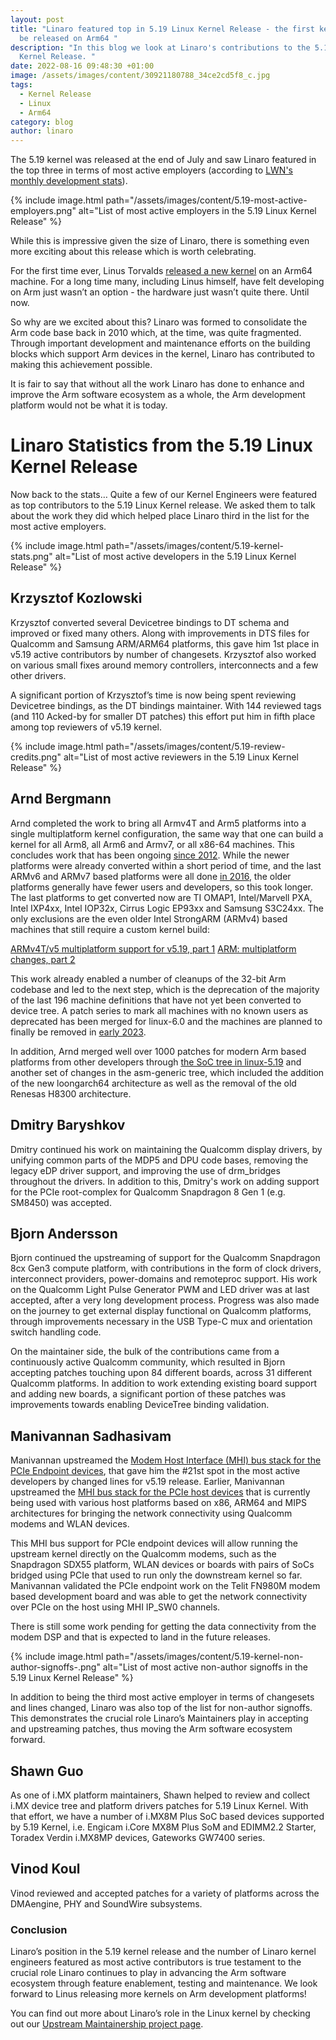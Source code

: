 ```yaml
---
layout: post
title: "Linaro featured top in 5.19 Linux Kernel Release - the first kernel to
  be released on Arm64 "
description: "In this blog we look at Linaro's contributions to the 5.19 Linux
  Kernel Release. "
date: 2022-08-16 09:48:30 +01:00
image: /assets/images/content/30921180788_34ce2cd5f8_c.jpg
tags:
  - Kernel Release
  - Linux
  - Arm64
category: blog
author: linaro
---
```

The 5.19 kernel was released at the end of July and saw Linaro featured in the top three in terms of most active employers (according to [LWN's monthly development stats](https://lwn.net/Articles/902854/#:~:text=The%205.19%20kernel%20was%20released,Retbleed%20mitigations%2C%20on%20July%2031.)). 

{% include image.html path="/assets/images/content/5.19-most-active-employers.png" alt="List of most active employers in the 5.19 Linux Kernel Release" %}

While this is impressive given the size of Linaro, there is something even more exciting about this release which is worth celebrating. 

For the first time ever, Linus Torvalds [released a new kernel](https://lore.kernel.org/lkml/CAHk-=wgrz5BBk=rCz7W28Fj_o02s0Xi0OEQ3H1uQgOdFvHgx0w@mail.gmail.com/T/#u) on an Arm64 machine. For a long time many, including Linus himself, have felt developing on Arm just wasn’t an option - the hardware just wasn’t quite there. Until now. 

So why are we excited about this? Linaro was formed to consolidate the Arm code base back in 2010 which, at the time, was quite fragmented. Through important development and maintenance efforts on the building blocks which support Arm devices in the  kernel, Linaro has contributed to making this achievement possible.

It is fair to say that without all the work Linaro has done to enhance and improve the Arm software ecosystem as a whole, the Arm development platform would not be what it is today. 

# Linaro Statistics from the 5.19 Linux Kernel Release

Now back to the stats…  Quite a few of our Kernel Engineers were featured as top contributors to the 5.19 Linux Kernel release. We asked them to talk about the work they did  which helped place Linaro third in the list for the most active employers.  

{% include image.html path="/assets/images/content/5.19-kernel-stats.png" alt="List of most active developers in the 5.19 Linux Kernel Release" %}

## Krzysztof Kozlowski

Krzysztof converted several Devicetree bindings to DT schema and improved or fixed many others. Along with improvements in DTS files for Qualcomm and Samsung ARM/ARM64 platforms, this gave him 1st place in v5.19 active contributors by number of changesets. Krzysztof also worked on various small fixes around memory controllers, interconnects and a few other drivers.

A significant portion of Krzysztof’s time is now being spent reviewing Devicetree bindings, as the DT bindings maintainer. With 144 reviewed tags (and 110 Acked-by for smaller DT patches) this effort put him in fifth place among top reviewers of v5.19 kernel.

{% include image.html path="/assets/images/content/5.19-review-credits.png" alt="List of most active reviewers in the 5.19 Linux Kernel Release" %}

## Arnd Bergmann

Arnd completed the work to bring all Armv4T and Arm5 platforms into a single multiplatform kernel configuration, the same way that one can build a kernel for all Arm8, all Arm6 and Armv7, or all x86-64 machines. This concludes work that has been ongoing [since 2012](https://lore.kernel.org/linux-arm-kernel/1349135827-24790-13-git-send-email-olof@lixom.net/). While the newer platforms were already converted within a short period of time, and the last ARMv6 and ARMv7 based platforms were all done [in 2016](https://lore.kernel.org/linux-arm-kernel/1453338882-31300-4-git-send-email-olof@lixom.net/), the older platforms generally have fewer users and developers, so this took longer. The last platforms to get converted now are TI OMAP1, Intel/Marvell PXA, Intel IXP4xx, Intel IOP32x, Cirrus Logic EP93xx and Samsung S3C24xx. The only exclusions are the even older Intel StrongARM (ARMv4) based machines that still require a custom kernel build: 

[ARMv4T/v5 multiplatform support for v5.19, part 1](https://lore.kernel.org/linux-arm-kernel/CAK8P3a3gqQbZG5gdh_cRmGx8B6XR8CGYcXN7wMu-YmCBwD1wGQ@mail.gmail.com/)
[ARM: multiplatform changes, part 2](https://lore.kernel.org/linux-arm-kernel/CAK8P3a13uAiBJkqD9UMmnfFn3AAY2ZqQisVQdovRy5dKiyJaXQ@mail.gmail.com/)

This work already enabled a number of cleanups of the 32-bit Arm codebase and led to the next step, which is the deprecation of the majority of the last 196 machine definitions that have not yet been converted to device tree. A patch series to mark all machines with no known users as deprecated has been merged for linux-6.0 and the machines are planned to finally be removed in [early 2023](https://lore.kernel.org/linux-arm-kernel/CAK8P3a0ht1tG2nVzh1Shm0v8orQTa0VWOVkhvX9daF4yu6u8Sg@mail.gmail.com/). 

In addition, Arnd merged well over 1000 patches for modern Arm based platforms from other developers through [the SoC tree in linux-5.19](https://lore.kernel.org/linux-arm-kernel/CAK8P3a1K_t-a4=uKPbZ2kwa13bDhkNC9S8ZiyhF84SSXJYjT2w@mail.gmail.com/) and another set of changes in the asm-generic tree, which included the addition of the new loongarch64 architecture as well as the removal of the old Renesas H8300 architecture.

## Dmitry Baryshkov

Dmitry continued his work on maintaining the Qualcomm display drivers, by unifying common parts of the MDP5 and DPU code bases, removing the legacy eDP driver support, and improving the use of drm_bridges throughout the drivers. In addition to this, Dmitry's work on adding support for the PCIe root-complex  for Qualcomm Snapdragon 8 Gen 1 (e.g. SM8450) was accepted.

## Bjorn Andersson

Bjorn continued the upstreaming of support for the Qualcomm Snapdragon 8cx Gen3 compute platform, with contributions in the form of clock drivers, interconnect providers, power-domains and remoteproc support. His work on the Qualcomm Light Pulse Generator PWM and LED driver was at last accepted, after a very long development process. Progress was also made on the journey to get external display functional on Qualcomm platforms, through improvements necessary in the USB Type-C mux and orientation switch handling code.

On the maintainer side, the bulk of the contributions came from a continuously active Qualcomm community, which resulted in Bjorn accepting patches touching upon 84 different boards, across 31 different Qualcomm platforms. In addition to work extending existing board support and adding new boards, a significant portion of these patches was improvements towards enabling DeviceTree binding validation.

## Manivannan Sadhasivam

Manivannan upstreamed the [Modem Host Interface (MHI) bus stack for the PCIe Endpoint devices](https://www.linaro.org/blog/mhi-bus-for-endpoint-devices-upstreamed-to-linux-kernel/), that gave him the #21st spot in the most active developers by changed lines for v5.19 release. Earlier, Manivannan upstreamed the [MHI bus stack for the PCIe host devices](https://www.linaro.org/blog/mhi-bus-support-gets-added-to-the-linux-kernel/) that is currently being used with various host platforms based on x86, ARM64 and MIPS architectures for bringing the network connectivity using Qualcomm modems and WLAN devices.

This MHI bus support for PCIe endpoint devices will allow running the upstream kernel directly on the Qualcomm modems, such as the Snapdragon SDX55 platform, WLAN devices or boards with pairs of SoCs bridged using PCIe that used to run only the downstream kernel so far. Manivannan validated the PCIe endpoint work on the Telit FN980M modem based development board and was able to get the network connectivity over PCIe on the host using MHI IP_SW0 channels.

There is still some work pending for getting the data connectivity from the modem DSP and that is expected to land in the future releases.

{% include image.html path="/assets/images/content/5.19-kernel-non-author-signoffs-.png" alt="List of most active non-author signoffs in the 5.19 Linux Kernel Release" %}

In addition to being the third most active employer in terms of changesets and lines changed, Linaro was also top of the list for non-author signoffs. This demonstrates the crucial role Linaro’s Maintainers play in accepting and upstreaming patches, thus moving the Arm software ecosystem forward.  

## Shawn Guo

As one of i.MX platform maintainers, Shawn helped to review and collect i.MX device tree and platform drivers patches for 5.19 Linux Kernel.  With that effort, we have a number of i.MX8M Plus SoC based devices supported by 5.19 Kernel, i.e. Engicam i.Core MX8M Plus SoM and EDIMM2.2 Starter, Toradex Verdin i.MX8MP devices, Gateworks GW7400 series.

## Vinod Koul

Vinod reviewed and accepted patches for a variety of platforms across the DMAengine, PHY and SoundWire subsystems.

### Conclusion

Linaro’s position in the 5.19 kernel release and the number of Linaro kernel engineers featured as most active contributors is true testament to the crucial role Linaro continues to play in advancing the Arm software ecosystem through feature enablement, testing and maintenance. We look forward to Linus releasing more kernels on Arm development platforms!

You can find out more about Linaro’s role in the Linux kernel by checking out our [Upstream Maintainership project page](https://linaro.atlassian.net/wiki/spaces/UM/overview).